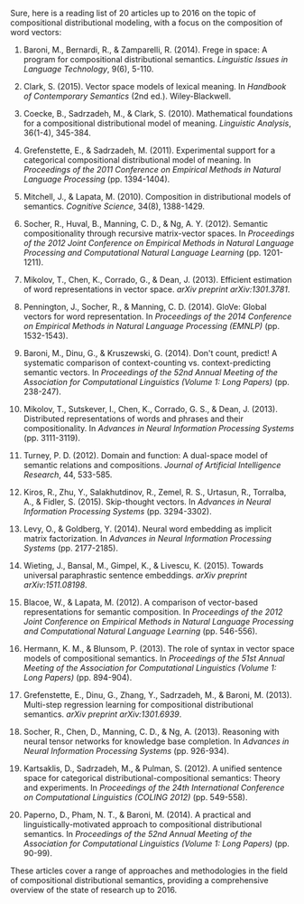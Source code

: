 Sure, here is a reading list of 20 articles up to 2016 on the topic of compositional distributional modeling, with a focus on the composition of word vectors:

1. Baroni, M., Bernardi, R., & Zamparelli, R. (2014). Frege in space: A program for compositional distributional semantics. *Linguistic Issues in Language Technology*, 9(6), 5-110.

2. Clark, S. (2015). Vector space models of lexical meaning. In *Handbook of Contemporary Semantics* (2nd ed.). Wiley-Blackwell.

3. Coecke, B., Sadrzadeh, M., & Clark, S. (2010). Mathematical foundations for a compositional distributional model of meaning. *Linguistic Analysis*, 36(1-4), 345-384.

4. Grefenstette, E., & Sadrzadeh, M. (2011). Experimental support for a categorical compositional distributional model of meaning. In *Proceedings of the 2011 Conference on Empirical Methods in Natural Language Processing* (pp. 1394-1404).

5. Mitchell, J., & Lapata, M. (2010). Composition in distributional models of semantics. *Cognitive Science*, 34(8), 1388-1429.

6. Socher, R., Huval, B., Manning, C. D., & Ng, A. Y. (2012). Semantic compositionality through recursive matrix-vector spaces. In *Proceedings of the 2012 Joint Conference on Empirical Methods in Natural Language Processing and Computational Natural Language Learning* (pp. 1201-1211).

7. Mikolov, T., Chen, K., Corrado, G., & Dean, J. (2013). Efficient estimation of word representations in vector space. *arXiv preprint arXiv:1301.3781*.

8. Pennington, J., Socher, R., & Manning, C. D. (2014). GloVe: Global vectors for word representation. In *Proceedings of the 2014 Conference on Empirical Methods in Natural Language Processing (EMNLP)* (pp. 1532-1543).

9. Baroni, M., Dinu, G., & Kruszewski, G. (2014). Don't count, predict! A systematic comparison of context-counting vs. context-predicting semantic vectors. In *Proceedings of the 52nd Annual Meeting of the Association for Computational Linguistics (Volume 1: Long Papers)* (pp. 238-247).

10. Mikolov, T., Sutskever, I., Chen, K., Corrado, G. S., & Dean, J. (2013). Distributed representations of words and phrases and their compositionality. In *Advances in Neural Information Processing Systems* (pp. 3111-3119).

11. Turney, P. D. (2012). Domain and function: A dual-space model of semantic relations and compositions. *Journal of Artificial Intelligence Research*, 44, 533-585.

12. Kiros, R., Zhu, Y., Salakhutdinov, R., Zemel, R. S., Urtasun, R., Torralba, A., & Fidler, S. (2015). Skip-thought vectors. In *Advances in Neural Information Processing Systems* (pp. 3294-3302).

13. Levy, O., & Goldberg, Y. (2014). Neural word embedding as implicit matrix factorization. In *Advances in Neural Information Processing Systems* (pp. 2177-2185).

14. Wieting, J., Bansal, M., Gimpel, K., & Livescu, K. (2015). Towards universal paraphrastic sentence embeddings. *arXiv preprint arXiv:1511.08198*.

15. Blacoe, W., & Lapata, M. (2012). A comparison of vector-based representations for semantic composition. In *Proceedings of the 2012 Joint Conference on Empirical Methods in Natural Language Processing and Computational Natural Language Learning* (pp. 546-556).

16. Hermann, K. M., & Blunsom, P. (2013). The role of syntax in vector space models of compositional semantics. In *Proceedings of the 51st Annual Meeting of the Association for Computational Linguistics (Volume 1: Long Papers)* (pp. 894-904).

17. Grefenstette, E., Dinu, G., Zhang, Y., Sadrzadeh, M., & Baroni, M. (2013). Multi-step regression learning for compositional distributional semantics. *arXiv preprint arXiv:1301.6939*.

18. Socher, R., Chen, D., Manning, C. D., & Ng, A. (2013). Reasoning with neural tensor networks for knowledge base completion. In *Advances in Neural Information Processing Systems* (pp. 926-934).

19. Kartsaklis, D., Sadrzadeh, M., & Pulman, S. (2012). A unified sentence space for categorical distributional-compositional semantics: Theory and experiments. In *Proceedings of the 24th International Conference on Computational Linguistics (COLING 2012)* (pp. 549-558).

20. Paperno, D., Pham, N. T., & Baroni, M. (2014). A practical and linguistically-motivated approach to compositional distributional semantics. In *Proceedings of the 52nd Annual Meeting of the Association for Computational Linguistics (Volume 1: Long Papers)* (pp. 90-99).

These articles cover a range of approaches and methodologies in the field of compositional distributional semantics, providing a comprehensive overview of the state of research up to 2016.